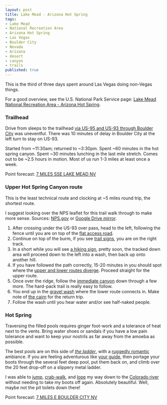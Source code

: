 ```yaml
---
layout: post
title: Lake Mead - Arizona Hot Spring
tags:
- Lake Mead
- National Recreation Area
- Arizona Hot Spring
- Las Vegas
- Boulder City
- Nevada
- Arizona
- desert
- canyon
- trails
published: true
---
```

This is the third of three days spent around Las Vegas doing non-Vegas things.

For a good overview, see the U.S. National Park Service page:
[Lake Mead National Recreation Area - Arizona Hot Spring](http://www.nps.gov/lake/planyourvisit/hikeazhot.htm).

### Trailhead
Drive from sleeps to the trailhead
[via US-95 and US-93 through Boulder City](https://goo.gl/maps/guwBQ)
was uneventful. There was 10 minutes of delay in Boulder City at the left turn
to stay on US-93.

Started from ~11:30am; returned to ~3:30pm. Spent ~60 minutes in the hot spring
canyon. Spent ~30 minutes lunching in the last mile stretch. Comes out to be
~2.5 hours in motion. Most of us run 1-3 miles at least once a week.

Point forecast: [7 MILES SSE LAKE MEAD NV](http://forecast.weather.gov/MapClick.php?lat=35.9801208&lon=-114.6976189)

### Upper Hot Spring Canyon route
This is the least technical route and clocking at ~5 miles round trip, the shortest route.

I suggest looking over the NPS leaflet for this trail walk through to make more
sense. Sources: [NPS.gov](http://www.nps.gov/lake/planyourvisit/upload/Arizona-Hot-Spring.pdf) or
[Google Drive mirror](https://drive.google.com/file/d/0B0yT30uCaFvvSE9lcnItbGwwd3M/view?usp=sharing).

1. After crossing under the US-93 over pass, head to the left, following the
fence until you are on top of the [flat access road](https://www.dropbox.com/sc/uxi1bj5exy6lbth/AAA1TfPENSHLQITelcmVzuD3a).
2. Continue on top of the burm, if you see [trail signs](https://www.dropbox.com/sc/l7wb7utydm80dkw/AADt9jwKN8e5Cl00DhJ0Izuoa),
you are on the right track.
3. In a short while you will see [a hiking sign](https://www.dropbox.com/sc/u2ttoumwwqfq9p5/AAAX9_U39sC6v51h-h0dg1i8a),
pretty soon, the tracked down area will proceed down to the left into a wash, then back up onto another hill.
4. If you have followed the path correctly, 15-20 minutes in you should spot where the
[upper and lower routes diverge](https://www.dropbox.com/sc/91pdaqoywtnqtwp/AADqahzU9ZNhPVppSc4554J-a).
Proceed straight for the upper route.
5. Once over the ridge, follow the [immediate canyon](https://www.dropbox.com/sc/4lje0tz1mxc4xr4/AADZ4XPBrx-oy8lH0GkCyfAWa)
down through a few more. The hard-pack trail is really easy to follow.
6. You end up in the [gravel wash](https://www.dropbox.com/sc/8skf2nl6t3b4y5u/AAC7i5yG7coUIaa7x_ZIUzXfa)
where the lower route connects in. Make note of [the cairn](https://www.dropbox.com/sc/34l3qj0djyxwkip/AAB5i2R_O2-TvzgWgRHYjAoTa)
for the return trip.
7. Follow the wash until you hear water and/or see half-naked people.

### Hot Spring
Traversing the filled pools requires ginger foot-work and a tolerance of heat next to the vents.
Bring water shoes or sandals if you have a low pain tolerance and want to keep
your nostrils as far away from the amoeba as possible.

The best pools are on this side of
[_the ladder_](https://drive.google.com/open?id=0B611viYGQAn5WFF0WjhoZ2tZZmc),
with a
[ruggedly romantic](https://drive.google.com/open?id=0B611viYGQAn5TjVualdxaXVIRlk)
ambiance. If you are feeling adventurous like
[your guide](https://drive.google.com/open?id=0B611viYGQAn5TVVsN3dBdTMzNTA),
then portage your boots through the several feet deep pool, put them back on,
and climb over the 20 feet drop-off on a slippery metal ladder.

I was able to [jump](https://drive.google.com/open?id=0B611viYGQAn5X1k1U1lLSzBoQnc),
[crab-walk](https://drive.google.com/open?id=0B611viYGQAn5VlJrcnVUaWFLMWs),
and [lope](https://drive.google.com/open?id=0B611viYGQAn5d0VJaDBWOS1JTmM)
my way down to the [Colorado river](https://drive.google.com/open?id=0B611viYGQAn5YjZ0Z0NwNWlYekE)
without needing to take my boots off again. Absolutely beautiful.
Well, maybe not the pit toilets down there!

Point forecast: [7 MILES E BOULDER CITY NV](http://forecast.weather.gov/MapClick.php?lat=35.9605245&lon=-114.7254602)
